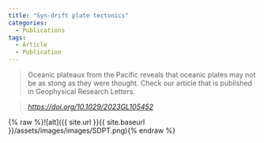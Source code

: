 ```yaml
---
title: "Syn-drift plate tectonics"
categories:
  - Publications
tags:
  - Article
  - Publication
---
```


> Oceanic plateaux from the Pacific reveals that oceanic plates may not be as stong as they were thought. Check our article that is published in Geophysical Research Letters.


> <cite><a href="https://doi.org/10.1029/2023GL105452">https://doi.org/10.1029/2023GL105452</a></cite>

{% raw %}![alt]({{ site.url }}{{ site.baseurl }}/assets/images/images/SDPT.png){% endraw %}
